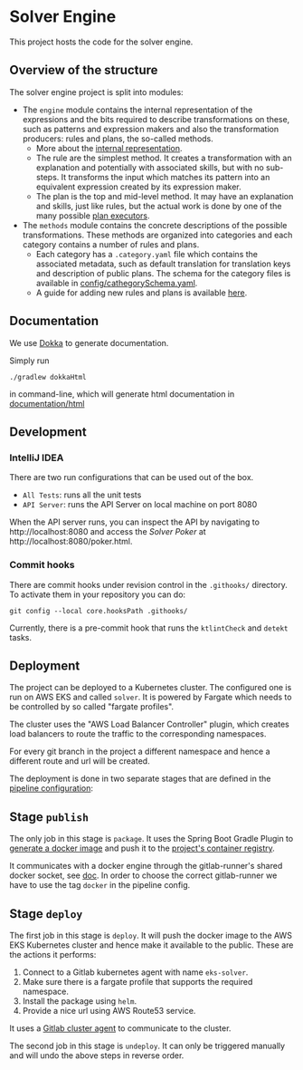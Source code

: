 # Solver Engine

This project hosts the code for the solver engine.

## Overview of the structure

The solver engine project is split into modules:

- The `engine` module contains the internal representation of the
  expressions and the bits required to describe transformations on
  these, such as patterns and expression makers and also the
  transformation producers: rules and plans, the so-called methods.
    - More about the [internal representation](docs/representation.md).
    - The rule are the simplest method. It creates a transformation with
      an explanation and potentially with associated skills, but with no
      sub-steps. It transforms the input which matches its pattern into
      an equivalent expression created by its expression maker.
    - The plan is the top and mid-level method. It may have an explanation
      and skills, just like rules, but the actual work is done by one of
      the many possible [plan executors](docs/plan-executors.md).
- The `methods` module contains the concrete descriptions of the
  possible transformations. These methods are organized into categories
  and each category contains a number of rules and plans.
    - Each category has a `.category.yaml` file which contains the associated
      metadata, such as default translation for translation keys and
      description of public plans. The schema for the category files is
      available in [config/cathegorySchema.yaml](config/categorySchema.yaml).
    - A guide for adding new rules and plans is available [here](/docs/).

## Documentation

We use [Dokka](https://kotlinlang.org/docs/kotlin-doc.html) to generate documentation.

Simply run

```shell
./gradlew dokkaHtml
```

in command-line, which will generate html documentation in [documentation/html](documentation/html)

## Development

### IntelliJ IDEA

There are two run configurations that can be used out of the box.

- `All Tests`: runs all the unit tests
- `API Server`: runs the API Server on local machine on port 8080

When the API server runs, you can inspect the API by navigating to
http://localhost:8080 and access the _Solver Poker_ at
http://localhost:8080/poker.html.

### Commit hooks

There are commit hooks under revision control in the `.githooks/`
directory. To activate them in your repository you can do:

```shell
git config --local core.hooksPath .githooks/
```

Currently, there is a pre-commit hook that runs the `ktlintCheck`
and `detekt` tasks.

## Deployment

The project can be deployed to a Kubernetes cluster. The configured
one is run on AWS EKS and called `solver`. It is powered by Fargate
which needs to be controlled by so called "fargate profiles".

The cluster uses the "AWS Load Balancer Controller" plugin, which
creates load balancers to route the traffic to the corresponding
namespaces.

For every git branch in the project a different namespace and hence
a different route and url will be created.

The deployment is done in two separate stages that are defined in
the [pipeline configuration](.gitlab-ci.yml):

## Stage `publish`

The only job in this stage is `package`. It uses the Spring Boot 
Gradle Plugin to [generate a docker image](https://docs.spring.io/spring-boot/docs/current/gradle-plugin/reference/htmlsingle/#build-image)
and push it to the [project's container registry](https://git.geogebra.org/solver-team/solver-engine/container_registry).

It communicates with a docker engine through the gitlab-runner's
shared docker socket, see [doc](https://docs.gitlab.com/ee/ci/docker/using_docker_build.html#use-docker-socket-binding).
In order to choose the correct gitlab-runner we have to use the tag
`docker` in the pipeline config.

## Stage `deploy`

The first job in this stage is `deploy`. It will push the docker
image to the AWS EKS Kubernetes cluster and hence make it available
to the public. These are the actions it performs:

1. Connect to a Gitlab kubernetes agent with name `eks-solver`.
2. Make sure there is a fargate profile that supports the required 
   namespace.
3. Install the package using `helm`.
4. Provide a nice url using AWS Route53 service.

It uses a [Gitlab cluster agent](https://docs.gitlab.com/ee/user/clusters/agent/install/)
to communicate to the cluster.

The second job in this stage is `undeploy`. It can only be triggered
manually and will undo the above steps in reverse order.
